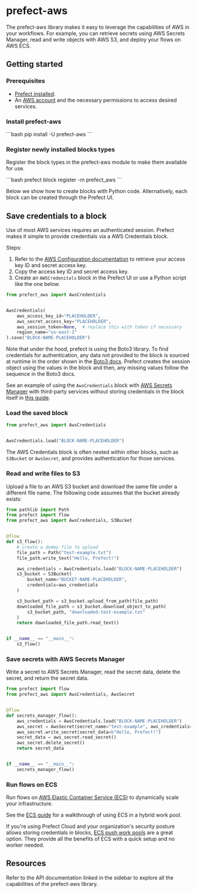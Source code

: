 # prefect-aws

The prefect-aws library makes it easy to leverage the capabilities of AWS in your workflows.
For example, you can retrieve secrets using AWS Secrets Manager, read and write objects with AWS S3, and deploy your flows on AWS ECS.

## Getting started

### Prerequisites

- [Prefect installed](/getting-started/installation/).
- An [AWS account](https://aws.amazon.com/account/) and the necessary permissions to access desired services.

### Install prefect-aws

<div class = "terminal">
```bash
pip install -U prefect-aws
```
</div>

### Register newly installed blocks types

Register the block types in the prefect-aws module to make them available for use.

<div class = "terminal">
```bash
prefect block register -m prefect_aws
```
</div>

Below we show how to create blocks with Python code.
Alternatively, each block can be created through the Prefect UI.

## Save credentials to a block

Use of most AWS services requires an authenticated session.
Prefect makes it simple to provide credentials via a AWS Credentials block.

Steps:

1. Refer to the [AWS Configuration documentation](https://docs.aws.amazon.com/cli/latest/userguide/cli-configure-quickstart.html#cli-configure-quickstart-creds) to retrieve your access key ID and secret access key.
1. Copy the access key ID and secret access key.
1. Create an `AWSCredenitals` block in the Prefect UI or use a Python script like the one below.

```python
from prefect_aws import AwsCredentials


AwsCredentials(
    aws_access_key_id="PLACEHOLDER",
    aws_secret_access_key="PLACEHOLDER",
    aws_session_token=None,  # replace this with token if necessary
    region_name="us-east-2"
).save("BLOCK-NAME-PLACEHOLDER")
```

Note that under the hood, prefect is using the Boto3 library.
To find credentials for authentication, any data not provided to the block is sourced at runtime in the order shown in the [Boto3 docs](https://boto3.amazonaws.com/v1/documentation/api/latest/guide/credentials.html#configuring-credentials).
Prefect creates the session object using the values in the block and then, any missing values follow the sequence in the Boto3 docs.

See an example of using the `AwsCredentials` block with [AWS Secrets Manager](#aws-secrets-manager) with third-party services without storing credentials in the block itself in [this guide](/guides/secrets/).

### Load the saved block

```python
from prefect_aws import AwsCredentials


AwsCredentials.load("BLOCK-NAME-PLACEHOLDER")
```

The AWS Credentials block is often nested within other blocks, such as `S3Bucket` or `AwsSecret`, and provides authentication for those services.

### Read and write files to S3

Upload a file to an AWS S3 bucket and download the same file under a different file name. The following code assumes that the bucket already exists:

```python
from pathlib import Path
from prefect import flow
from prefect_aws import AwsCredentials, S3Bucket


@flow
def s3_flow():
    # create a dummy file to upload
    file_path = Path("test-example.txt")
    file_path.write_text("Hello, Prefect!")

    aws_credentials = AwsCredentials.load("BLOCK-NAME-PLACEHOLDER")
    s3_bucket = S3Bucket(
        bucket_name="BUCKET-NAME-PLACEHOLDER",
        credentials=aws_credentials
    )

    s3_bucket_path = s3_bucket.upload_from_path(file_path)
    downloaded_file_path = s3_bucket.download_object_to_path(
        s3_bucket_path, "downloaded-test-example.txt"
    )
    return downloaded_file_path.read_text()


if __name__ == "__main__":
    s3_flow()
```

### Save secrets with AWS Secrets Manager

Write a secret to AWS Secrets Manager, read the secret data, delete the secret, and return the secret data.

```python
from prefect import flow
from prefect_aws import AwsCredentials, AwsSecret


@flow
def secrets_manager_flow():
    aws_credentials = AwsCredentials.load("BLOCK-NAME-PLACEHOLDER")
    aws_secret = AwsSecret(secret_name="test-example", aws_credentials=aws_credentials)
    aws_secret.write_secret(secret_data=b"Hello, Prefect!")
    secret_data = aws_secret.read_secret()
    aws_secret.delete_secret()
    return secret_data


if __name__ == "__main__":
    secrets_manager_flow()
```

### Run flows on ECS

Run flows on [AWS Elastic Container Service (ECS)](https://aws.amazon.com/ecs/) to dynamically scale your infrastructure.

See the [ECS guide](/ecs_guide/) for a walkthrough of using ECS in a hybrid work pool.

If you're using Prefect Cloud and your organization's security posture allows storing credentials in blocks, [ECS push work pools](https://docs.prefect.io/latest/guides/deployment/push-work-pools/#__tabbed_1_1) are a great option.
They provide all the benefits of ECS with a quick setup and no worker needed.

## Resources

Refer to the API documentation linked in the sidebar to explore all the capabilities of the prefect-aws library.
```
